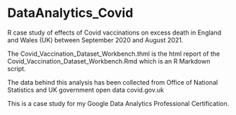 # DataAnalytics_Covid
R case study of effects of Covid vaccinations on excess death in England and Wales (UK) between September 2020 and August 2021. 

The Covid_Vaccination_Dataset_Workbench.thml is the html report of the Covid_Vaccination_Dataset_Workbench.Rmd which is an R Markdown script.

The data behind this analysis has been collected from Office of National Statistics and UK government open data covid.gov.uk

This is a case study for my Google Data Analytics Professional Certification.
